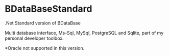 # BDataBaseStandard

.Net Standard version of BDataBase

Multi database interface, Ms-Sql, MySql, PostgreSQL and Sqlite, part of my personal developer toolbox.

*Oracle not supported in this version.
